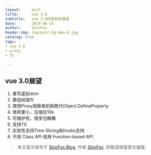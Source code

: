 ```yaml
---
layout:     post
title:      vue 3.0
subtitle:   vue 3.0的更新和展望
date:       2019-06-14
author:     SkioFox
header-img: img/post-bg-mma-6.jpg
catalog: true
tags:
- vue 3.0
- proxy
- TS

---
```


## vue 3.0展望

1. 重写虚拟dom
2. 静态树提升
3. 使用Proxy观察者机制取代Object.DefineProperty
4. 体积更小，压缩后10k
5. 可维护性，很多包解耦
6. 支持TS
7. 实验性支持Time Slicing和hooks支持
8. 不用 Class API 改用 Function-based API


> 本文首次发布于 [SkioFox Blog](http://skiofox.top), 作者 [SkioFox](https://github.com/LoverFancy/) ,转载请保留原文链接.